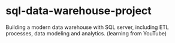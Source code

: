 # sql-data-warehouse-project
Building a modern data warehouse with SQL server, including ETL processes, data modeling and analytics. (learning from YouTube)
